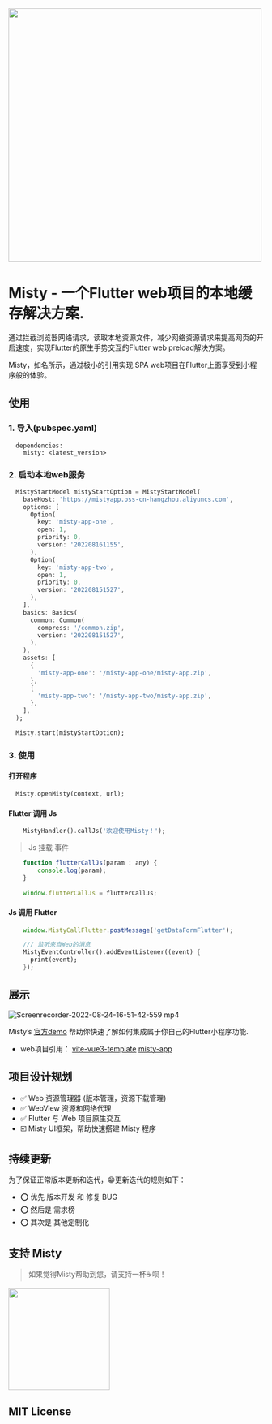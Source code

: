 <img src="https://user-images.githubusercontent.com/42698881/186885145-cbb49f25-1478-4d3b-976f-1858da9be0ca.png" width="500px">

# Misty - 一个Flutter web项目的本地缓存解决方案.

通过拦截浏览器网络请求，读取本地资源文件，减少网络资源请求来提高网页的开启速度，实现Flutter的原生手势交互的Flutter web preload解决方案。

Misty，如名所示，通过极小的引用实现 SPA web项目在Flutter上面享受到小程序般的体验。

## 使用

### 1. 导入(pubspec.yaml)
```
  dependencies:
    misty: <latest_version>
```
### 2. 启动本地web服务
```dart
  MistyStartModel mistyStartOption = MistyStartModel(
    baseHost: 'https://mistyapp.oss-cn-hangzhou.aliyuncs.com',
    options: [
      Option(
        key: 'misty-app-one',
        open: 1,
        priority: 0,
        version: '202208161155',
      ),
      Option(
        key: 'misty-app-two',
        open: 1,
        priority: 0,
        version: '202208151527',
      ),
    ],
    basics: Basics(
      common: Common(
        compress: '/common.zip',
        version: '202208151527',
      ),
    ),
    assets: [
      {
        'misty-app-one': '/misty-app-one/misty-app.zip',
      },
      {
        'misty-app-two': '/misty-app-two/misty-app.zip',
      },
    ],
  );

  Misty.start(mistyStartOption);
```
### 3. 使用

#### 打开程序
```dart
  Misty.openMisty(context, url);
```

#### Flutter 调用 Js
```dart
    MistyHandler().callJs('欢迎使用Misty！');
```

> Js 挂载 事件
```javascript
    function flutterCallJs(param : any) {
        console.log(param);
    }
    
    window.flutterCallJs = flutterCallJs;
```

#### Js 调用 Flutter
```javascript
    window.MistyCallFlutter.postMessage('getDataFormFlutter');
```

```dart
    /// 监听来自Web的消息
    MistyEventController().addEventListener((event) {
      print(event);
    });
```

## 展示
![Screenrecorder-2022-08-24-16-51-42-559 mp4](https://user-images.githubusercontent.com/42698881/186375888-1ea2fafd-dbe7-4b13-b4c9-b2f61e49860e.gif)

Misty’s [官方demo](https://github.com/Asscre/misty-app") 帮助你快速了解如何集成属于你自己的Flutter小程序功能.

- web项目引用： [vite-vue3-template](https://github.com/Asscre/vite-vue3-template)
              [misty-app](https://github.com/Asscre/misty-app)

## 项目设计规划
- ✅ Web 资源管理器 (版本管理，资源下载管理)
- ✅ WebView 资源和网络代理
- ✅️ Flutter 与 Web 项目原生交互
- ☑️ Misty UI框架，帮助快速搭建 Misty 程序


## 持续更新
为了保证正常版本更新和迭代，😁更新迭代的规则如下：
- ⭕️  优先 版本开发 和 修复 BUG
- ⭕️  然后是 需求榜
- ⭕️  其次是 其他定制化

## 支持 Misty
> 如果觉得Misty帮助到您，请支持一杯☕️呗！

<img src="https://user-images.githubusercontent.com/42698881/186375976-b1010cd5-3134-4ca8-b2db-8bc92499718d.jpeg" width="200px">

## MIT License
